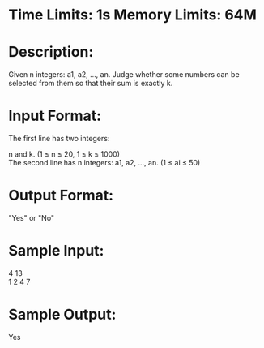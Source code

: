 # Time Limits: 1s    Memory Limits: 64M
# Description:

Given n integers: a1, a2, ..., an. Judge whether some numbers can be selected from them so that their sum is exactly
k.

 

# Input Format:

The first line has two integers: 

n and k. (1 ≤ n ≤ 20, 1 ≤ k ≤ 1000)<br>
The second line has n integers: a1, a2, ..., an. (1 ≤ ai ≤ 50)<br>

 

# Output Format:

"Yes" or "No"

 

# Sample Input:

4 13<br>
1 2 4 7<br>
 

# Sample Output:

Yes
